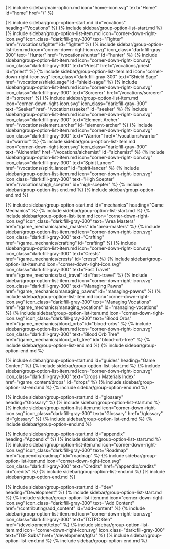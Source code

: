 <nav class="dark:bg-zinc-900 dark:text-gray-900 sidebar-content peer hidden z-50 overflow-y-auto fixed md:static top-0 left-0 md:block md:w-1/5 bg-white h-full min-w-[250px] py-6 px-4 font-[sans-serif] overflow-auto">
  {% include sidebar/main-option.md icon="home-icon.svg" text="Home" id="home" href="/" %}

  {% include sidebar/group-option-start.md id="vocations" heading="Vocations" %}
    {% include sidebar/group-option-list-start.md %}
      {% include sidebar/group-option-list-item.md icon="corner-down-right-icon.svg" icon_class="dark:fill-gray-300" text="Fighter" href="/vocations/fighter" id="fighter" %}
      {% include sidebar/group-option-list-item.md icon="corner-down-right-icon.svg" icon_class="dark:fill-gray-300" text="Hunter" href="/vocations/hunter" id="hunter" %}
      {% include sidebar/group-option-list-item.md icon="corner-down-right-icon.svg" icon_class="dark:fill-gray-300" text="Priest" href="/vocations/priest" id="priest" %}
      {% include sidebar/group-option-list-item.md icon="corner-down-right-icon.svg" icon_class="dark:fill-gray-300" text="Shield Sage" href="/vocations/shield_sage" id="shield-sage" %}
      {% include sidebar/group-option-list-item.md icon="corner-down-right-icon.svg" icon_class="dark:fill-gray-300" text="Sorcerer" href="/vocations/sorcerer" id="sorcerer" %}
      {% include sidebar/group-option-list-item.md icon="corner-down-right-icon.svg" icon_class="dark:fill-gray-300" text="Seeker" href="/vocations/seeker" id="seeker" %}
      {% include sidebar/group-option-list-item.md icon="corner-down-right-icon.svg" icon_class="dark:fill-gray-300" text="Element Archer" href="/vocations/element_archer" id="element-archer" %}
      {% include sidebar/group-option-list-item.md icon="corner-down-right-icon.svg" icon_class="dark:fill-gray-300" text="Warrior" href="/vocations/warrior" id="warrior" %}
      {% include sidebar/group-option-list-item.md icon="corner-down-right-icon.svg" icon_class="dark:fill-gray-300" text="Alchemist" href="/vocations/alchemist" id="alchemist" %}
      {% include sidebar/group-option-list-item.md icon="corner-down-right-icon.svg" icon_class="dark:fill-gray-300" text="Spirit Lancer" href="/vocations/spirit_lancer" id="spirit-lancer" %}
      {% include sidebar/group-option-list-item.md icon="corner-down-right-icon.svg" icon_class="dark:fill-gray-300" text="High Scepter" href="/vocations/high_scepter" id="high-scepter" %}
    {% include sidebar/group-option-list-end.md %}
  {% include sidebar/group-option-end.md %}

  {% include sidebar/group-option-start.md id="mechanics" heading="Game Mechanics" %}
    {% include sidebar/group-option-list-start.md %}
      {% include sidebar/group-option-list-item.md icon="corner-down-right-icon.svg" icon_class="dark:fill-gray-300" text="Area Masters" href="/game_mechanics/area_masters" id="area-masters" %}
      {% include sidebar/group-option-list-item.md icon="corner-down-right-icon.svg" icon_class="dark:fill-gray-300" text="Crafting" href="/game_mechanics/crafting" id="crafting" %}
      {% include sidebar/group-option-list-item.md icon="corner-down-right-icon.svg" icon_class="dark:fill-gray-300" text="Crests" href="/game_mechanics/crests" id="crests" %}
      {% include sidebar/group-option-list-item.md icon="corner-down-right-icon.svg" icon_class="dark:fill-gray-300" text="Fast Travel" href="/game_mechanics/fast_travel" id="fast-travel" %}
      {% include sidebar/group-option-list-item.md icon="corner-down-right-icon.svg" icon_class="dark:fill-gray-300" text="Managing Pawns" href="/game_mechanics/managing_pawns" id="managing-pawns" %}
      {% include sidebar/group-option-list-item.md icon="corner-down-right-icon.svg" icon_class="dark:fill-gray-300" text="Managing Vocations" href="/game_mechanics/managing_vocations" id="managing-vocations" %}
      {% include sidebar/group-option-list-item.md icon="corner-down-right-icon.svg" icon_class="dark:fill-gray-300" text="Blood Orbs" href="/game_mechanics/blood_orbs" id="blood-orbs" %}
      {% include sidebar/group-option-list-item.md icon="corner-down-right-icon.svg" icon_class="dark:fill-gray-300" text="Blood Orb Tree" href="/game_mechanics/blood_orb_tree" id="blood-orb-tree" %}
    {% include sidebar/group-option-list-end.md %}
  {% include sidebar/group-option-end.md %}

  {% include sidebar/group-option-start.md id="guides" heading="Game Content" %}
    {% include sidebar/group-option-list-start.md %}
      {% include sidebar/group-option-list-item.md icon="corner-down-right-icon.svg" icon_class="dark:fill-gray-300" text="Drops / Materials Index" href="/game_content/drops" id="drops" %}
    {% include sidebar/group-option-list-end.md %}
  {% include sidebar/group-option-end.md %}

  {% include sidebar/group-option-start.md id="glossary" heading="Glossary" %}
    {% include sidebar/group-option-list-start.md %}
      {% include sidebar/group-option-list-item.md icon="corner-down-right-icon.svg" icon_class="dark:fill-gray-300" text="Glossary" href="/glossary" id="glossary" %}
    {% include sidebar/group-option-list-end.md %}
  {% include sidebar/group-option-end.md %}

  {% include sidebar/group-option-start.md id="appendix" heading="Appendix" %}
    {% include sidebar/group-option-list-start.md %}
      {% include sidebar/group-option-list-item.md icon="corner-down-right-icon.svg" icon_class="dark:fill-gray-300" text="Roadmap" href="/appendix/roadmap" id="roadmap" %}
      {% include sidebar/group-option-list-item.md icon="corner-down-right-icon.svg" icon_class="dark:fill-gray-300" text="Credits" href="/appendix/credits" id="credits" %}
    {% include sidebar/group-option-list-end.md %}
  {% include sidebar/group-option-end.md %}

  {% include sidebar/group-option-start.md id="dev" heading="Development" %}
    {% include sidebar/group-option-list-start.md %}
      {% include sidebar/group-option-list-item.md icon="corner-down-right-icon.svg" icon_class="dark:fill-gray-300" text="Add Content" href="/contributing/add_content" id="add-content" %}
      {% include sidebar/group-option-list-item.md icon="corner-down-right-icon.svg" icon_class="dark:fill-gray-300" text="TCTPC Gen" href="/development/tctpc" %}
      {% include sidebar/group-option-list-item.md icon="corner-down-right-icon.svg" icon_class="dark:fill-gray-300" text="TGF Subs" href="/development/tgfsr" %}
    {% include sidebar/group-option-list-end.md %}
  {% include sidebar/group-option-end.md %}
</nav>